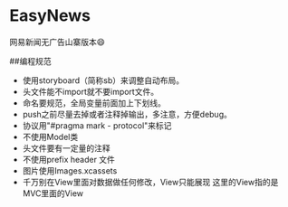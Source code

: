 EasyNews
========

网易新闻无广告山寨版本😄



##编程规范
- 使用storyboard（简称sb）来调整自动布局。
- 头文件能不import就不要import文件。
- 命名要规范，全局变量前面加上下划线。
- push之前尽量去掉或者注释掉输出，多注意，方便debug。
- 协议用"#pragma mark - protocol"来标记
- 不使用Model类
- 头文件要有一定量的注释
- 不使用prefix header 文件
- 图片使用Images.xcassets
- 千万别在View里面对数据做任何修改，View只能展现
  这里的View指的是MVC里面的View
